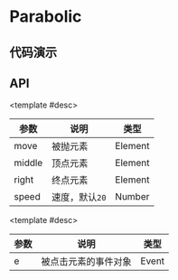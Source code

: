 <script setup>
  import Parabolic from './Components/Parabolic/index.vue'
</script>

# Parabolic

<ContainerBox title="介绍">
<template #desc>
可用于点击加入购物车后将商品抛入购物车
</template>
</ContainerBox>

## 代码演示

<ContainerBox title="基础用法">
<template #desc>

只能通过固定定位来实现内部的坐标计算，具体参考`demo`源码

代码内使用了自定义指令 [v-downDrag](/Directives/DownDrag.html)
</template>

<div class="demoBox">
<Parabolic />
</div>

<ShowCode>
<template #codes>

```vue
<template>
  <div class="demo" ref="parent">
    <div class="run" @click="run">篮球和鸡</div>
    <img class="move" ref="move" src="./img/ball.png" />
    <div class="middle" ref="middle" v-downDrag>拖拽设置顶点</div>
    <img class="right" ref="right" src="./img/cock.png" />
  </div>
</template>
<script>
import Parabolic from './Parabolic.js';
export default {
  data() {
    return { parabolic: null };
  },
  mounted() {
    const move = this.$refs.move;
    const middle = this.$refs.middle;
    const right = this.$refs.right;
    this.parabolic = new Parabolic(move, middle, right, 20);
  },
  methods: {
    run(e) {
      this.parabolic
        .run(e)
        .then(() => {
          this.$refs.right.style.transition = `all 0.25s`;
          this.$refs.right.style.transform = 'rotate(360deg)';
          setTimeout(() => {
            this.$refs.right.style.transition = `all 0s`;
            this.$refs.right.style.transform = 'rotate(0deg)';
          }, 250);
          console.log('结束');
        })
        .catch(() => {
          console.warn('未结束');
        });
    },
  },
  directives: {
    /* 此处使用了拖拽的自定义指令，右上角自定义指令库内自取 */
    downDrag: {
      mounted(el) {
        el.style.cursor = 'move';
        let x = 0,
          y = 0,
          startX = 0,
          startY = 0,
          moveX = 0,
          moveY = 0;
        el.addEventListener('mousedown', (e) => {
          e.stopPropagation();
          x = e.pageX;
          y = e.pageY;
          startX = el.offsetLeft;
          startY = el.offsetTop;
          window.addEventListener('mousemove', fn);
          function fn(e) {
            requestAnimationFrame(function () {
              moveX = e.pageX - x;
              moveY = e.pageY - y;
              el.style.left = `${moveX + startX}px`;
              el.style.top = `${moveY + startY}px`;
            });
          }
          window.addEventListener('mouseup', () => {
            window.removeEventListener('mousemove', fn);
          });
        });
      },
    },
  },
};
</script>
<style scoped lang="less">
.flex {
  display: flex;
  justify-content: center;
  align-items: center;
}
.demo {
  width: 100%;
  color: #fff;
  .run {
    .flex();
    background-color: #ff0036;
    width: 178px;
    height: 38px;
    cursor: pointer;
  }
  .point {
    position: fixed;
    width: 100px;
    height: 100px;
  }
  .move {
    .point();
    display: none;
    top: 0;
    z-index: 1;
  }

  .middle {
    .point();
    .flex();
    right: 300px;
    bottom: 400px;
    background-color: red;
    border-radius: 50%;
  }

  .right {
    .point();
    right: 40px;
    bottom: 150px;
    transition: all 0.25s;
  }
}
</style>
```

</template>
</ShowCode>
</ContainerBox>

## API

<ContainerBox title="new Parabolic(move, middle, right)">

<template #desc>

| 参数   | 说明           | 类型    |
| ------ | -------------- | ------- |
| move   | 被抛元素       | Element |
| middle | 顶点元素       | Element |
| right  | 终点元素       | Element |
| speed  | 速度，默认`20` | Number  |

</template>
</ContainerBox>

<ContainerBox title="run(e)">

<template #desc>

| 参数 | 说明                 | 类型  |
| ---- | -------------------- | ----- |
| e    | 被点击元素的事件对象 | Event |

</template>
</ContainerBox>
